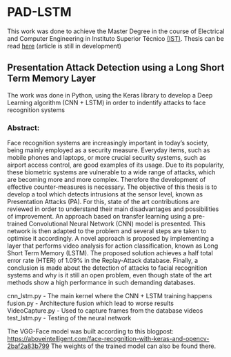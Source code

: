 # PAD-LSTM
This work was done to achieve the Master Degree in the course of Electrical and Computer Engineering in Instituto Superior Técnico [(IST)](https://tecnico.ulisboa.pt/pt/). Thesis can be read [here](https://www.dropbox.com/s/0nd4ce7m6br5ds2/Thesis.pdf?dl=0)
(article is still in development)

## Presentation Attack Detection using a Long Short Term Memory Layer

The work was done in Python, using the Keras library to develop a Deep Learning algorithm (CNN + LSTM) in order to indentify attacks to face recognition systems

### Abstract:
Face recognition systems are increasingly important in today’s society, being mainly employed as a security measure. Everyday items, such as mobile phones and laptops, or more crucial security systems, such as airport access control, are good examples of its usage. Due to its popularity, these biometric systems are vulnerable to a wide range of attacks, which are becoming more and more complex. Therefore the development of effective counter-measures is necessary. The objective of this thesis is to develop a tool which detects intrusions at the sensor level, known as Presentation Attacks (PA). For this, state of the art contributions are reviewed in order to understand their main disadvantages and possibilities of improvement. An approach based on transfer learning using a pre-trained Convolutional Neural Network (CNN) model is presented. This network is then adapted to the problem and several steps are taken to optimise it accordingly. A novel approach is proposed by implementing a layer that performs video analysis for action classification, known as Long Short Term Memory (LSTM). The proposed solution achieves a half total error rate (HTER) of 1.09% in the Replay-Attack database. Finally, a conclusion is made about the detection of attacks to facial recognition systems and why is it still an open problem, even though state of the art methods show a high performance in such demanding databases.


cnn_lstm.py - The main kernel where the CNN + LSTM training happens  
fusion.py - Architecture fusion which lead to worse results  
VideoCapture.py - Used to capture frames from the database videos  
test_lstm.py - Testing of the neural network

The VGG-Face model was built according to this blogpost: https://aboveintelligent.com/face-recognition-with-keras-and-opencv-2baf2a83b799 The weights of the trained model can also be found there.
